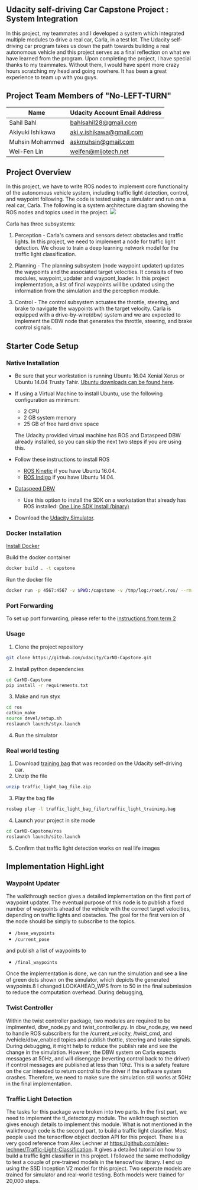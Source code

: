 ## Udacity self-driving Car Capstone Project : System Integration
In this project, my teammates and I developed a system which integrated multiple modules to drive a real car, Carla, in a test lot. The Udacity self-driving car program takes us down the path towards building a real autonomous vehicle and this project serves as a final reflection on what we have learned from the program. Upon completing the project, I have special thanks to my teammates. Without them, I would have spent more crazy hours scratching my head and going nowhere. It has been a great experience to team up with you guys.

## Project Team Members of "No-LEFT-TURN"
|Name              |Udacity Account Email Address|
|------------------|-----------------------------|
|Sahil Bahl        |bahlsahil28@gmail.com        |
|Akiyuki Ishikawa  |aki.y.ishikawa@gmail.com    |
|Muhsin Mohammed   |askmuhsin@gmail.com          |
|Wei-Fen Lin       |weifen@mijotech.net          |

## Project Overview

   In this project, we have to write ROS nodes to implement core functionality of the autonomous vehicle system, including traffic light detection, control, and waypoint following. The code is tested using a simulator and run on a real car, Carla. The following is a system architecture diagram showing the ROS nodes and topics used in the project.
![](/imgs/system_architecture.png)

   Carla has three subsystems:

   1. Perception - Carla's camera and sensors detect obstacles and traffic lights. In this project, we need to implement a node for traffic light detection. We chose to train a deep learning network model for the traffic light classification.

   2. Planning - The planning subsystem (node waypoint updater) updates the waypoints and the associated target velocities. It consisits of two modules, waypoint_updater and waypont_loader. In this project implementation, a list of final waypoints will be updated using the information from the simulation and the perception module.

   3. Control - The control subsystem actuates the throttle, steering, and brake to navigate the waypoints with the target velocity. Carla is equipped with a drive-by-wire(dbw) system and we are expected to implement the DBW node that generates the throttle, steering, and brake control signals.

## Starter Code Setup
### Native Installation

* Be sure that your workstation is running Ubuntu 16.04 Xenial Xerus or Ubuntu 14.04 Trusty Tahir. [Ubuntu downloads can be found here](https://www.ubuntu.com/download/desktop).
* If using a Virtual Machine to install Ubuntu, use the following configuration as minimum:
  * 2 CPU
  * 2 GB system memory
  * 25 GB of free hard drive space

  The Udacity provided virtual machine has ROS and Dataspeed DBW already installed, so you can skip the next two steps if you are using this.

* Follow these instructions to install ROS
  * [ROS Kinetic](http://wiki.ros.org/kinetic/Installation/Ubuntu) if you have Ubuntu 16.04.
  * [ROS Indigo](http://wiki.ros.org/indigo/Installation/Ubuntu) if you have Ubuntu 14.04.
* [Dataspeed DBW](https://bitbucket.org/DataspeedInc/dbw_mkz_ros)
  * Use this option to install the SDK on a workstation that already has ROS installed: [One Line SDK Install (binary)](https://bitbucket.org/DataspeedInc/dbw_mkz_ros/src/81e63fcc335d7b64139d7482017d6a97b405e250/ROS_SETUP.md?fileviewer=file-view-default)
* Download the [Udacity Simulator](https://github.com/udacity/CarND-Capstone/releases).

### Docker Installation
[Install Docker](https://docs.docker.com/engine/installation/)

Build the docker container
```bash
docker build . -t capstone
```

Run the docker file
```bash
docker run -p 4567:4567 -v $PWD:/capstone -v /tmp/log:/root/.ros/ --rm -it capstone
```

### Port Forwarding
To set up port forwarding, please refer to the [instructions from term 2](https://classroom.udacity.com/nanodegrees/nd013/parts/40f38239-66b6-46ec-ae68-03afd8a601c8/modules/0949fca6-b379-42af-a919-ee50aa304e6a/lessons/f758c44c-5e40-4e01-93b5-1a82aa4e044f/concepts/16cf4a78-4fc7-49e1-8621-3450ca938b77)

### Usage

1. Clone the project repository
```bash
git clone https://github.com/udacity/CarND-Capstone.git
```

2. Install python dependencies
```bash
cd CarND-Capstone
pip install -r requirements.txt
```
3. Make and run styx
```bash
cd ros
catkin_make
source devel/setup.sh
roslaunch launch/styx.launch
```
4. Run the simulator

### Real world testing
1. Download [training bag](https://s3-us-west-1.amazonaws.com/udacity-selfdrivingcar/traffic_light_bag_file.zip) that was recorded on the Udacity self-driving car.
2. Unzip the file
```bash
unzip traffic_light_bag_file.zip
```
3. Play the bag file
```bash
rosbag play -l traffic_light_bag_file/traffic_light_training.bag
```
4. Launch your project in site mode
```bash
cd CarND-Capstone/ros
roslaunch launch/site.launch
```
5. Confirm that traffic light detection works on real life images

## Implementation HighLight
### Waypoint Updater
  The walkthrough section gives a detailed implementation on the first part of waypoint updater. The eventual purpose of this node is to publish a fixed number of waypoints ahead of the vehicle with the correct target velocities, depending on traffic lights and obstacles. The goal for the first version of the node should be simply to subscribe to the topics.
-   `/base_waypoints`
-   `/current_pose`

and publish a list of waypoints to

-   `/final_waypoints`

Once the implementation is done, we can run the simulation and see a line of green dots shown on the simulator, which depicts the generated waypoints.ß
I changed LOOKAHEAD_WPS from to 50 in the final submission to reduce the computation overhead. During debugging,

### Twist Controller
  Within the twist controller package, two modules are required to be implmented, dbw_node.py and twist_controller.py. In dbw_node.py, we need to handle ROS subscribers for  the /current_velocity, /twist_cmd, and /vehicle/dbw_enabled topics and publish thottle, steering and brake signals. During debugging, it might help to reduce the publish rate and see the change in the simulation. However, the DBW system on Carla expects messages at 50Hz, and will disengage (reverting control back to the driver) if control messages are published at less than 10hz. This is a safety feature on the car intended to return control to the driver if the software system crashes.  Therefore, we need to make sure the simulation still works at 50Hz in the final implementation.

### Traffic Light Detection
  The tasks for this package were broken into two parts. In the first part, we need to implement the tl_detector.py module. The walkthrough section gives enough details to implement this module. What is not mentioned in the walkthrough code is the second part, to build a traffic light classifier. Most people used the tensorflow object dection API for this project. There is a very good reference from Alex Lechner at https://github.com/alex-lechner/Traffic-Light-Classification. It gives a detailed tutorial on how to build a traffic light classifier in this project. I followed the same methodoligy to test a couple of pre-trained models in the tensowflow library.
  I end up using the SSD Inception V2 model for this project. Two seperate models are trained for simulator and real-world testing. Both models were trained for 20,000 steps.
